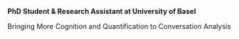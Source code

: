 **PhD Student & Research Assistant at University of Basel**

Bringing More Cognition and Quantification to Conversation Analysis
